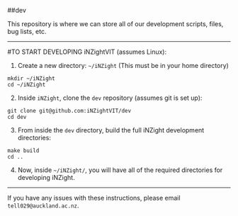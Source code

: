 ##dev

This repository is where we can store all of our development scripts, files, bug lists, etc. 

----------------------------
#TO START DEVELOPING iNZightVIT (assumes Linux):

1. Create a new directory: `~/iNZight`
   (This must be in your home directory)
```
mkdir ~/iNZight
cd ~/iNZight
```

2. Inside `iNZight`, clone the `dev` repository (assumes git is set up):
```
git clone git@github.com:iNZightVIT/dev
cd dev
```

3. From inside the `dev` directory, build the full iNZight development directories:
```
make build
cd ..
```

4. Now, inside `~/iNZight/`, you will have all of the required directories for 
   developing iNZight.

----------------------------

If you have any issues with these instructions, please email `tell029@auckland.ac.nz`.
